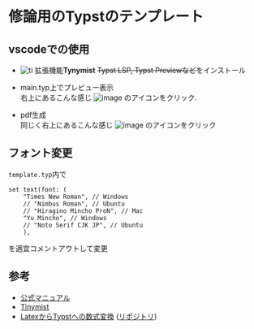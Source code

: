 # 修論用のTypstのテンプレート
## vscodeでの使用
- ![ti](https://github.com/user-attachments/assets/7ab2a6c3-a561-4a04-8a70-f3f83a471422) 拡張機能**Tynymist** ~~Typst LSP, Typst Previewなど~~をインストール

- main.typ上でプレビュー表示 \
  右上にあるこんな感じ ![image](https://github.com/user-attachments/assets/9ca16971-f82a-4452-af57-5e640b69d1c9) のアイコンをクリック.

- pdf生成 \
  同じく右上にあるこんな感じ ![image](https://github.com/user-attachments/assets/740fee65-06ba-4d58-a352-23963d6891fb) のアイコンをクリック

## フォント変更
`template.typ`内で
```typst
set text(font: (
    "Times New Roman", // Windows
    // "Nimbus Roman", // Ubuntu
    // "Hiragino Mincho ProN", // Mac
    "Yu Mincho", // Windows
    // "Noto Serif CJK JP", // Ubuntu
    ),
```
を適宜コメントアウトして変更
  
## 参考
- [公式マニュアル](https://typst.app/docs/)
- [Tinymist](https://github.com/Myriad-Dreamin/tinymist)
- [LatexからTypstへの数式変換](https://tex2typst-math.tompython.com) ([リポジトリ](https://github.com/chantakan/tex2typst-math))
